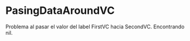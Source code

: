 # PasingDataAroundVC

Problema al pasar el valor del label FirstVC hacia SecondVC. Encontrando nil.
